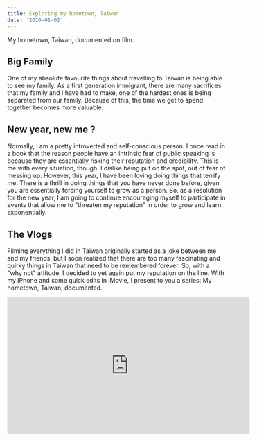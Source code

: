 ```yaml
---
title: Exploring my hometown, Taiwan
date: '2020-01-02'
---
```


My hometown, Taiwan, documented on film.

## Big Family

One of my absolute favourite things about travelling to Taiwan is being able to see my family. As a first generation immigrant, there are many sacrifices that my family and I have had to make, one of the hardest ones is being separated from our family. Because of this, the time we get to spend together becomes more valuable.

## New year, new me ?

Normally, I am a pretty introverted and self-conscious person. I once read in a book that the reason people have an intrinsic fear of public speaking is because they are essentially risking their reputation and credibility. This is me with every situation, though. I dislike being put on the spot, out of fear of messing up. However, this year, I have been loving doing things that terrify me. There is a thrill in doing things that you have never done before, given you are essentially forcing yourself to grow as a person. So, as a resolution for the new year, I am going to continue encouraging myself to participate in events that allow me to "threaten my reputation" in order to grow and learn exponentially.

## The Vlogs

Filming everything I did in Taiwan originally started as a joke between me and my friends, but I soon realized that there are too many fascinating and quirky things in Taiwan that need to be remembered forever. So, with a "why not" attitude, I decided to yet again put my reputation on the line. With my iPhone and some quick edits in iMovie, I present to you a series: My hometown, Taiwan, documented.

<iframe width="560" height="315" src="https://www.youtube.com/embed/videoseries?list=PLJ0YdHDWAKOnCefIQ6JWXc7qfnuXV89o2" title="YouTube video player" frameborder="0" allow="accelerometer; autoplay; clipboard-write; encrypted-media; gyroscope; picture-in-picture" allowfullscreen></iframe>
